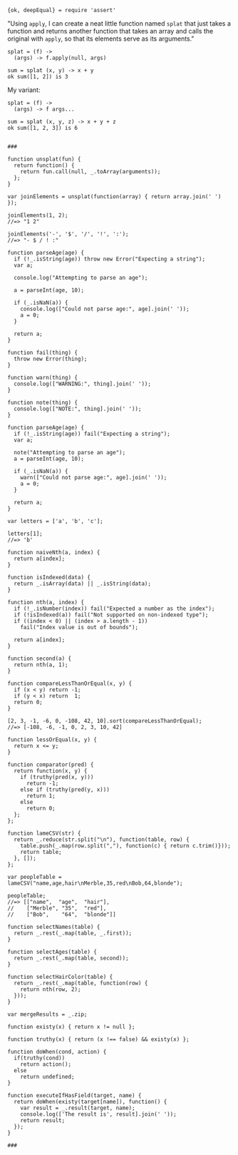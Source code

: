     {ok, deepEqual} = require 'assert'

"Using `apply`, I can create a neat little function named `splat` that just
takes a function and returns another function that takes an array and calls the
original with `apply`, so that its elements serve as its arguments."

    splat = (f) ->
      (args) -> f.apply(null, args)

    sum = splat (x, y) -> x + y
    ok sum([1, 2]) is 3

My variant:
    
    splat = (f) ->
      (args) -> f args...

    sum = splat (x, y, z) -> x + y + z
    ok sum([1, 2, 3]) is 6


    ###

    function unsplat(fun) {
      return function() {
        return fun.call(null, _.toArray(arguments));
      };
    }

    var joinElements = unsplat(function(array) { return array.join(' ') });

    joinElements(1, 2);
    //=> "1 2"

    joinElements('-', '$', '/', '!', ':');
    //=> "- $ / ! :"

    function parseAge(age) {
      if (!_.isString(age)) throw new Error("Expecting a string");
      var a;

      console.log("Attempting to parse an age");

      a = parseInt(age, 10);

      if (_.isNaN(a)) {
        console.log(["Could not parse age:", age].join(' '));
        a = 0;
      }

      return a;
    }

    function fail(thing) {
      throw new Error(thing);
    }

    function warn(thing) {
      console.log(["WARNING:", thing].join(' '));
    }

    function note(thing) {
      console.log(["NOTE:", thing].join(' '));
    }

    function parseAge(age) {
      if (!_.isString(age)) fail("Expecting a string");
      var a;

      note("Attempting to parse an age");
      a = parseInt(age, 10);

      if (_.isNaN(a)) {
        warn(["Could not parse age:", age].join(' '));
        a = 0;
      }

      return a;
    }

    var letters = ['a', 'b', 'c'];

    letters[1];
    //=> 'b'

    function naiveNth(a, index) {
      return a[index];
    }

    function isIndexed(data) {
      return _.isArray(data) || _.isString(data);
    }

    function nth(a, index) {
      if (!_.isNumber(index)) fail("Expected a number as the index");
      if (!isIndexed(a)) fail("Not supported on non-indexed type");
      if ((index < 0) || (index > a.length - 1))
        fail("Index value is out of bounds");

      return a[index];
    }

    function second(a) {
      return nth(a, 1);
    }

    function compareLessThanOrEqual(x, y) {
      if (x < y) return -1;
      if (y < x) return  1;
      return 0;
    }

    [2, 3, -1, -6, 0, -108, 42, 10].sort(compareLessThanOrEqual);
    //=> [-108, -6, -1, 0, 2, 3, 10, 42]

    function lessOrEqual(x, y) {
      return x <= y;
    }

    function comparator(pred) {
      return function(x, y) {
        if (truthy(pred(x, y)))
          return -1;
        else if (truthy(pred(y, x)))
          return 1;
        else
          return 0;
      };
    };

    function lameCSV(str) {
      return _.reduce(str.split("\n"), function(table, row) {
        table.push(_.map(row.split(","), function(c) { return c.trim()}));
        return table;
      }, []);
    };

    var peopleTable = lameCSV("name,age,hair\nMerble,35,red\nBob,64,blonde");

    peopleTable;
    //=> [["name",  "age",  "hair"],
    //    ["Merble", "35",  "red"],
    //    ["Bob",    "64",  "blonde"]]

    function selectNames(table) {
      return _.rest(_.map(table, _.first));
    }

    function selectAges(table) {
      return _.rest(_.map(table, second));
    }

    function selectHairColor(table) {
      return _.rest(_.map(table, function(row) {
        return nth(row, 2);
      }));
    }

    var mergeResults = _.zip;

    function existy(x) { return x != null };

    function truthy(x) { return (x !== false) && existy(x) };

    function doWhen(cond, action) {
      if(truthy(cond))
        return action();
      else
        return undefined;
    }

    function executeIfHasField(target, name) {
      return doWhen(existy(target[name]), function() {
        var result = _.result(target, name);
        console.log(['The result is', result].join(' '));
        return result;
      });
    }

    ###
